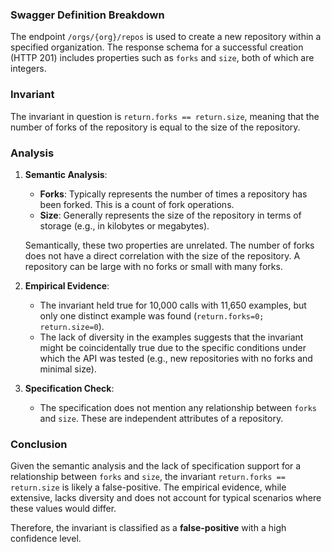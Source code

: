 ### Swagger Definition Breakdown

The endpoint `/orgs/{org}/repos` is used to create a new repository within a specified organization. The response schema for a successful creation (HTTP 201) includes properties such as `forks` and `size`, both of which are integers.

### Invariant

The invariant in question is `return.forks == return.size`, meaning that the number of forks of the repository is equal to the size of the repository.

### Analysis

1. **Semantic Analysis**: 
   - **Forks**: Typically represents the number of times a repository has been forked. This is a count of fork operations.
   - **Size**: Generally represents the size of the repository in terms of storage (e.g., in kilobytes or megabytes).
   
   Semantically, these two properties are unrelated. The number of forks does not have a direct correlation with the size of the repository. A repository can be large with no forks or small with many forks.

2. **Empirical Evidence**:
   - The invariant held true for 10,000 calls with 11,650 examples, but only one distinct example was found (`return.forks=0; return.size=0`).
   - The lack of diversity in the examples suggests that the invariant might be coincidentally true due to the specific conditions under which the API was tested (e.g., new repositories with no forks and minimal size).

3. **Specification Check**:
   - The specification does not mention any relationship between `forks` and `size`. These are independent attributes of a repository.

### Conclusion

Given the semantic analysis and the lack of specification support for a relationship between `forks` and `size`, the invariant `return.forks == return.size` is likely a false-positive. The empirical evidence, while extensive, lacks diversity and does not account for typical scenarios where these values would differ.

Therefore, the invariant is classified as a **false-positive** with a high confidence level.
